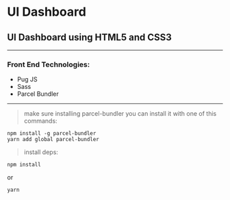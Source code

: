 # UI Dashboard

## UI Dashboard using HTML5 and CSS3

---

### Front End Technologies:

- Pug JS
- Sass
- Parcel Bundler

---

> make sure installing parcel-bundler you can install it with one of this commands:

```
npm install -g parcel-bundler
yarn add global parcel-bundler
```

> install deps:

```
npm install
```

or

```
yarn
```
